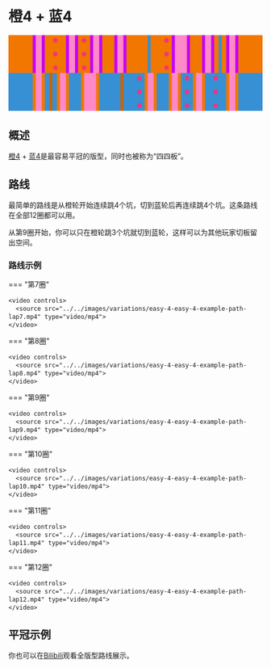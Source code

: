 # 橙4 + 蓝4

![橙4 + 蓝4](../images/variations/easy-4-easy-4.jpg)

## 概述

[橙4](../rolls/easy-4.zh.md#橙轮) + [蓝4](../rolls/easy-4.zh.md#蓝轮)是最容易平冠的版型，同时也被称为“四四板”。

## 路线

最简单的路线是从橙轮开始连续跳4个坑，切到蓝轮后再连续跳4个坑。这条路线在全部12圈都可以用。

从第9圈开始，你可以只在橙轮跳3个坑就切到蓝轮，这样可以为其他玩家切板留出空间。

### 路线示例

=== "第7圈"

    <video controls>
      <source src="../../images/variations/easy-4-easy-4-example-path-lap7.mp4" type="video/mp4">
    </video>

=== "第8圈"

    <video controls>
      <source src="../../images/variations/easy-4-easy-4-example-path-lap8.mp4" type="video/mp4">
    </video>

=== "第9圈"

    <video controls>
      <source src="../../images/variations/easy-4-easy-4-example-path-lap9.mp4" type="video/mp4">
    </video>

=== "第10圈"

    <video controls>
      <source src="../../images/variations/easy-4-easy-4-example-path-lap10.mp4" type="video/mp4">
    </video>

=== "第11圈"

    <video controls>
      <source src="../../images/variations/easy-4-easy-4-example-path-lap11.mp4" type="video/mp4">
    </video>

=== "第12圈"

    <video controls>
      <source src="../../images/variations/easy-4-easy-4-example-path-lap12.mp4" type="video/mp4">
    </video>

## 平冠示例

你也可以在[Bilibili](https://www.bilibili.com/video/BV1PB4y1i7fh)观看全版型路线展示。
